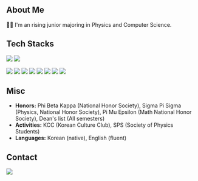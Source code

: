 ## About Me
👨‍💻 I'm an rising junior majoring in Physics and Computer Science.

## Tech Stacks
<!-- **Frameworks:** 
<img src="https://img.shields.io/badge/PyTorch-EE4C2C?style=flat-square&logo=PyTorch&logoColor=white">
<img src="https://img.shields.io/badge/TensorFlow-FF6F00?style=flat-square&logo=TensorFlow&logoColor=white">

**Languages & Libraries:**
<img src="https://img.shields.io/badge/Python-3776AB?style=flat-square&logo=Python&logoColor=white">
<img src="https://img.shields.io/badge/Java-FF6F00?style=flat-square&logo=Java&logoColor=white">
<img src="https://img.shields.io/badge/HTML-E34F26?style=flat-square&logo=HTML5&logoColor=white">
<img src="https://img.shields.io/badge/CSS-1572B6?style=flat-square&logo=CSS3&logoColor=white">
<img src="https://img.shields.io/badge/JavaScript-F7DF1E?style=flat-square&logo=JavaScript&logoColor=white"> |
<img src="https://img.shields.io/badge/NumPy-013243?style=flat-square&logo=NumPy&logoColor=white">
<img src="https://img.shields.io/badge/Matplotlib-1572B6?style=flat-square&logo=Matplotlib&logoColor=white">

**Tools:**
<img src="https://img.shields.io/badge/Git-F05032?style=flat-square&logo=Git&logoColor=white">
<img src="https://img.shields.io/badge/GitHub-181717?style=flat-square&logo=GitHub&logoColor=white">
<img src="https://img.shields.io/badge/Google Colab-F9AB00?style=flat-square&logo=Google Colab&logoColor=white">
<img src="https://img.shields.io/badge/Visual Studio Code-007ACC?style=flat-square&logo=Visual Studio Code&logoColor=white">
<img src="https://img.shields.io/badge/LaTeX-008080?style=flat-square&logo=LaTeX&logoColor=white"> -->

<p>
  <img src="https://img.shields.io/badge/PyTorch-EE4C2C?style=flat-square&logo=PyTorch&logoColor=white">
  <img src="https://img.shields.io/badge/TensorFlow-FF6F00?style=flat-square&logo=TensorFlow&logoColor=white">
</p>
<p>
  <img src="https://img.shields.io/badge/Python-3776AB?style=flat-square&logo=Python&logoColor=white">
  <img src="https://img.shields.io/badge/NumPy-013243?style=flat-square&logo=NumPy&logoColor=white">
  <img src="https://img.shields.io/badge/Matplotlib-1572B6?style=flat-square&logo=Matplotlib&logoColor=white">
  <img src="https://img.shields.io/badge/Git-F05032?style=flat-square&logo=Git&logoColor=white">
  <img src="https://img.shields.io/badge/GitHub-181717?style=flat-square&logo=GitHub&logoColor=white">
  <img src="https://img.shields.io/badge/Google Colab-F9AB00?style=flat-square&logo=Google Colab&logoColor=white">
  <img src="https://img.shields.io/badge/Visual Studio Code-007ACC?style=flat-square&logo=Visual Studio Code&logoColor=white">
  <img src="https://img.shields.io/badge/LaTeX-008080?style=flat-square&logo=LaTeX&logoColor=white">
</p>

## Misc
- **Honors:** Phi Beta Kappa (National Honor Society), Sigma Pi Sigma (Physics, National Honor Society), Pi Mu Epsilon (Math National Honor Society), Dean's list (All semesters)
- **Activities:** KCC (Korean Culture Club), SPS (Society of Physics Students)
- **Languages:** Korean (native), English (fluent)

## Contact
<a href="" target="_blank">
  <img src="https://img.shields.io/badge/Gmail-EA4335?style=flat-square&logo=Gmail&logoColor=white">
</a>
